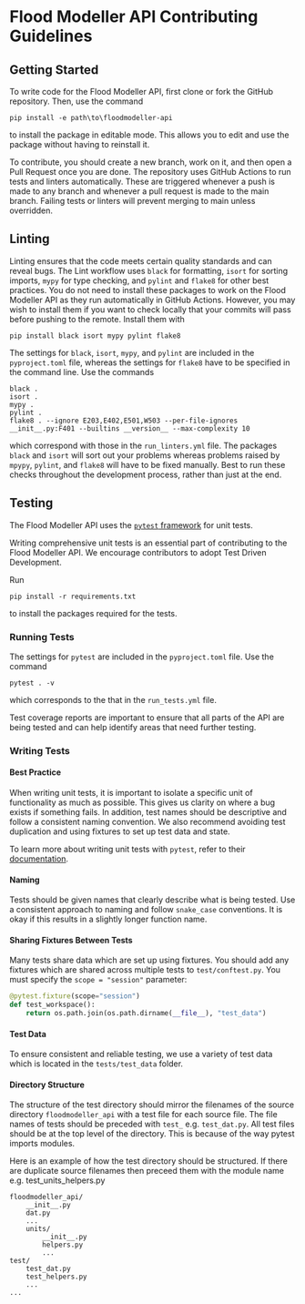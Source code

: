 # Flood Modeller API Contributing Guidelines

## Getting Started
To write code for the Flood Modeller API, first clone or fork the GitHub repository.
Then, use the command
```shell
pip install -e path\to\floodmodeller-api
```
to install the package in editable mode.
This allows you to edit and use the package without having to reinstall it.

To contribute, you should create a new branch, work on it, and then open a Pull Request once you are done.
The repository uses GitHub Actions to run tests and linters automatically.
These are triggered whenever a push is made to any branch and whenever a pull request is made to the main branch.
Failing tests or linters will prevent merging to main unless overridden.

## Linting
Linting ensures that the code meets certain quality standards and can reveal bugs.
The Lint workflow uses `black` for formatting, `isort` for sorting imports, `mypy` for type checking, and `pylint` and `flake8` for other best practices.
You do not need to install these packages to work on the Flood Modeller API as they run automatically in GitHub Actions.
However, you may wish to install them if you want to check locally that your commits will pass before pushing to the remote.
Install them with 
```shell
pip install black isort mypy pylint flake8
```

The settings for `black`, `isort`, `mypy`, and `pylint` are included in the `pyproject.toml` file, whereas the settings for `flake8` have to be specified in the command line.
Use the commands
```shell
black .
isort .
mypy .
pylint .
flake8 . --ignore E203,E402,E501,W503 --per-file-ignores __init__.py:F401 --builtins __version__ --max-complexity 10
```
which correspond with those in the `run_linters.yml` file.
The packages `black` and `isort` will sort out your problems whereas problems raised by `mpypy`, `pylint`, and `flake8` will have to be fixed manually.
Best to run these checks throughout the development process, rather than just at the end.


## Testing
The Flood Modeller API uses the [`pytest` framework](https://docs.pytest.org/) for unit tests. 

Writing comprehensive unit tests is an essential part of contributing to the Flood Modeller API.
We encourage contributors to adopt Test Driven Development.

Run
```shell
pip install -r requirements.txt
```
to install the packages required for the tests.


### Running Tests
The settings for `pytest` are included in the `pyproject.toml` file.
Use the command
```shell
pytest . -v
```
which corresponds to the that in the `run_tests.yml` file.

Test coverage reports are important to ensure that all parts of the API are being tested and can help identify areas that need further testing.


### Writing Tests 

#### Best Practice
When writing unit tests, it is important to isolate a specific unit of functionality as much as possible.
This gives us clarity on where a bug exists if something fails.
In addition, test names should be descriptive and follow a consistent naming convention. We also recommend avoiding test duplication and using fixtures to set up test data and state.

To learn more about writing unit tests with `pytest`, refer to their [documentation](https://docs.pytest.org/en/6.2.x/contents.html).

#### Naming 

Tests should be given names that clearly describe what is being tested.
Use a consistent approach to naming and follow `snake_case` conventions.
It is okay if this results in a slightly longer function name.


#### Sharing Fixtures Between Tests

Many tests share data which are set up using fixtures.
You should add any fixtures which are shared across multiple tests to `test/conftest.py`.
You must specify the `scope = "session"` parameter:
```python
@pytest.fixture(scope="session")
def test_workspace():
    return os.path.join(os.path.dirname(__file__), "test_data")
```

#### Test Data
To ensure consistent and reliable testing, we use a variety of test data which is located in the `tests/test_data` folder. 

#### Directory Structure
The structure of the test directory should mirror the filenames of the source directory `floodmodeller_api` with a test file for each source file.
The file names of tests should be preceded with `test_` e.g. `test_dat.py`.
All test files should be at the top level of the directory.
This is because of the way pytest imports modules.

Here is an example of how the test directory should be structured.
If there are duplicate source filenames then preceed them with the module name e.g. test_units_helpers.py
```
floodmodeller_api/
    __init__.py
    dat.py
    ...
    units/
        __init__.py
        helpers.py
        ...
test/
    test_dat.py
    test_helpers.py
    ...
...
```

